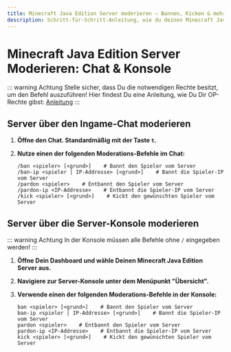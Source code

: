 ```yaml
---
title: Minecraft Java Edition Server moderieren – Bannen, Kicken & mehr
description: Schritt-für-Schritt-Anleitung, wie du deinen Minecraft Java Edition Server per Ingame-Chat oder Konsole moderierst.
---
```


# Minecraft Java Edition Server Moderieren: Chat & Konsole

::: warning Achtung
Stelle sicher, dass Du die notwendigen Rechte besitzt, um den Befehl auszuführen! Hier findest Du eine Anleitung, wie Du Dir OP-Rechte gibst: [Anleitung](../op-rechte-vergeben.md)
:::

## Server über den Ingame-Chat moderieren

1. <strong>Öffne den Chat. Standardmäßig mit der Taste ```t```.</strong>

2. <strong>Nutze einen der folgenden Moderations-Befehle im Chat:</strong>

    ```
    /ban <spieler> [<grund>]    # Bannt den Spieler vom Server
    /ban-ip <spieler | IP-Addresse> [<grund>]    # Bannt die Spieler-IP vom Server
    /pardon <spieler>    # Entbannt den Spieler vom Server
    /pardon-ip <IP-Addresse>    # Entbannt die Spieler-IP vom Server
    /kick <spieler> [<grund>]    # Kickt den gewünschten Spieler vom Server
    ```

## Server über die Server-Konsole moderieren

::: warning Achtung
In der Konsole müssen alle Befehle ohne ```/``` eingegeben werden!
:::

1. <strong>Öffne Dein Dashboard und wähle Deinen Minecraft Java Edition Server aus.</strong>

2. <strong>Navigiere zur Server-Konsole unter dem Menüpunkt "Übersicht".</strong>

3. <strong>Verwende einen der folgenden Moderations-Befehle in der Konsole:</strong>

    ```
    ban <spieler> [<grund>]    # Bannt den Spieler vom Server
    ban-ip <spieler | IP-Addresse> [<grund>]    # Bannt die Spieler-IP vom Server
    pardon <spieler>    # Entbannt den Spieler vom Server
    pardon-ip <IP-Addresse>    # Entbannt die Spieler-IP vom Server
    kick <spieler> [<grund>]    # Kickt den gewünschten Spieler vom Server
    ```
